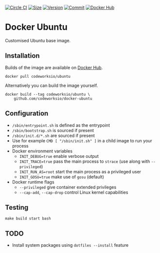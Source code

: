 [![Circle CI](https://circleci.com/gh/codeworksio/docker-ubuntu.svg?style=shield "CircleCI")](https://circleci.com/gh/codeworksio/docker-ubuntu)&nbsp;[![Size](https://images.microbadger.com/badges/image/codeworksio/ubuntu.svg)](http://microbadger.com/images/codeworksio/ubuntu)&nbsp;[![Version](https://images.microbadger.com/badges/version/codeworksio/ubuntu.svg)](http://microbadger.com/images/codeworksio/ubuntu)&nbsp;[![Commit](https://images.microbadger.com/badges/commit/codeworksio/ubuntu.svg)](http://microbadger.com/images/codeworksio/ubuntu)&nbsp;[![Docker Hub](https://img.shields.io/docker/pulls/codeworksio/ubuntu.svg)](https://hub.docker.com/r/codeworksio/ubuntu/)

Docker Ubuntu
=============

Customised Ubuntu base image.

Installation
------------

Builds of the image are available on [Docker Hub](https://hub.docker.com/r/codeworksio/ubuntu/).

    docker pull codeworksio/ubuntu

Alternatively you can build the image yourself.

    docker build --tag codeworksio/ubuntu \
        github.com/codeworksio/docker-ubuntu

Configuration
-------------

* `/sbin/entrypoint.sh` is defined as the entrypoint
* `/sbin/bootstrap.sh` is sourced if present
* `/sbin/init.d/*.sh` are sourced if present
* Use for example `CMD [ "/sbin/init.sh" ]` in a child image to run your process
* Docker environment variables
    - `INIT_DEBUG=true` enable verbose output
    - `INIT_TRACE=true` pass the main process to `strace` (use along with `--privileged`)
    - `INIT_RUN_AS=root` start the main process as a privileged user
    - `INIT_GOSU=true` make use of `gosu` (default)
* Docker runtime flags
    - `--privileged` give container extended privileges
    - `--cap-add`, `--cap-drop` control Linux kernel capabilities

Testing
-------

    make build start bash

TODO
----

* Install system packages using `dotfiles --install` feature
